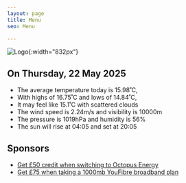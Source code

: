 ```yaml
---
layout: page
title: Menu
seo: Menu

---
```


![Logo](/images/logo.jpg){:width="832px"}

<!-- weather_marker starts -->
## On Thursday, 22 May 2025

- The average temperature today is 15.98˚C,
- With highs of 16.75˚C and lows of 14.84˚C,
- It may feel like 15.1˚C with scattered clouds
- The wind speed is 2.24m/s and visibility is 10000m
- The pressure is 1019hPa and humidity is 56%
- The sun will rise at 04:05 and set at 20:05

<!-- weather_marker ends -->

## Sponsors

- [Get £50 credit when switching to Octopus Energy](https://bit.ly/3oD1nnS)
- [Get £75 when taking a 1000mb YouFibre broadband plan](https://aklam.io/91zWhU?)
